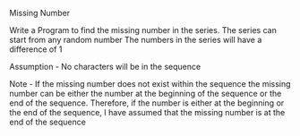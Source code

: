 Missing Number

Write a Program to find the missing number in the series.
The series can start from any random number
The numbers in the series will have a difference of 1

Assumption - No characters will be in the sequence

Note - If the missing number does not exist within
the sequence the missing number can be either the 
number at the beginning of the sequence or the end
of the sequence. Therefore, if the number is either
at the beginning or the end of the sequence, I have 
assumed that the missing number is at the end of the
sequence